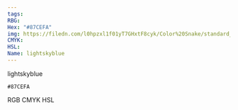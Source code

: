 ```yaml
---
tags:
RBG:
Hex: "#87CEFA"
img: https://filedn.com/l0hpzxl1f01yT7GHxtF8cyk/Color%20Snake/standard_csv_to_svg/87CEFA.svg
CMYK:
HSL:
Name: lightskyblue
---
```

lightskyblue
```palette
#87CEFA
```
RGB
CMYK
HSL